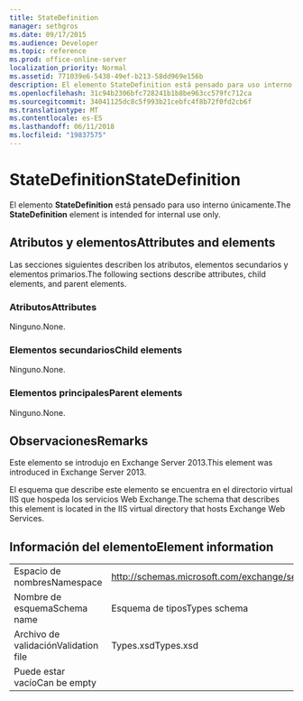 ```yaml
---
title: StateDefinition
manager: sethgros
ms.date: 09/17/2015
ms.audience: Developer
ms.topic: reference
ms.prod: office-online-server
localization_priority: Normal
ms.assetid: 771039e6-5438-49ef-b213-58dd969e156b
description: El elemento StateDefinition está pensado para uso interno únicamente.
ms.openlocfilehash: 31c94b2306bfc728241b1b8be963cc579fc712ca
ms.sourcegitcommit: 34041125dc8c5f993b21cebfc4f8b72f0fd2cb6f
ms.translationtype: MT
ms.contentlocale: es-ES
ms.lasthandoff: 06/11/2018
ms.locfileid: "19837575"
---
```

# <a name="statedefinition"></a><span data-ttu-id="ee16b-103">StateDefinition</span><span class="sxs-lookup"><span data-stu-id="ee16b-103">StateDefinition</span></span>

<span data-ttu-id="ee16b-104">El elemento **StateDefinition** está pensado para uso interno únicamente.</span><span class="sxs-lookup"><span data-stu-id="ee16b-104">The **StateDefinition** element is intended for internal use only.</span></span> 

## <a name="attributes-and-elements"></a><span data-ttu-id="ee16b-105">Atributos y elementos</span><span class="sxs-lookup"><span data-stu-id="ee16b-105">Attributes and elements</span></span>

<span data-ttu-id="ee16b-106">Las secciones siguientes describen los atributos, elementos secundarios y elementos primarios.</span><span class="sxs-lookup"><span data-stu-id="ee16b-106">The following sections describe attributes, child elements, and parent elements.</span></span>
  
### <a name="attributes"></a><span data-ttu-id="ee16b-107">Atributos</span><span class="sxs-lookup"><span data-stu-id="ee16b-107">Attributes</span></span>

<span data-ttu-id="ee16b-108">Ninguno.</span><span class="sxs-lookup"><span data-stu-id="ee16b-108">None.</span></span>
  
### <a name="child-elements"></a><span data-ttu-id="ee16b-109">Elementos secundarios</span><span class="sxs-lookup"><span data-stu-id="ee16b-109">Child elements</span></span>

<span data-ttu-id="ee16b-110">Ninguno.</span><span class="sxs-lookup"><span data-stu-id="ee16b-110">None.</span></span>
  
### <a name="parent-elements"></a><span data-ttu-id="ee16b-111">Elementos principales</span><span class="sxs-lookup"><span data-stu-id="ee16b-111">Parent elements</span></span>

<span data-ttu-id="ee16b-112">Ninguno.</span><span class="sxs-lookup"><span data-stu-id="ee16b-112">None.</span></span>
  
## <a name="remarks"></a><span data-ttu-id="ee16b-113">Observaciones</span><span class="sxs-lookup"><span data-stu-id="ee16b-113">Remarks</span></span>

<span data-ttu-id="ee16b-114">Este elemento se introdujo en Exchange Server 2013.</span><span class="sxs-lookup"><span data-stu-id="ee16b-114">This element was introduced in Exchange Server 2013.</span></span>
  
<span data-ttu-id="ee16b-115">El esquema que describe este elemento se encuentra en el directorio virtual IIS que hospeda los servicios Web Exchange.</span><span class="sxs-lookup"><span data-stu-id="ee16b-115">The schema that describes this element is located in the IIS virtual directory that hosts Exchange Web Services.</span></span>
  
## <a name="element-information"></a><span data-ttu-id="ee16b-116">Información del elemento</span><span class="sxs-lookup"><span data-stu-id="ee16b-116">Element information</span></span>

|||
|:-----|:-----|
|<span data-ttu-id="ee16b-117">Espacio de nombres</span><span class="sxs-lookup"><span data-stu-id="ee16b-117">Namespace</span></span>  <br/> |http://schemas.microsoft.com/exchange/services/2006/types  <br/> |
|<span data-ttu-id="ee16b-118">Nombre de esquema</span><span class="sxs-lookup"><span data-stu-id="ee16b-118">Schema name</span></span>  <br/> |<span data-ttu-id="ee16b-119">Esquema de tipos</span><span class="sxs-lookup"><span data-stu-id="ee16b-119">Types schema</span></span>  <br/> |
|<span data-ttu-id="ee16b-120">Archivo de validación</span><span class="sxs-lookup"><span data-stu-id="ee16b-120">Validation file</span></span>  <br/> |<span data-ttu-id="ee16b-121">Types.xsd</span><span class="sxs-lookup"><span data-stu-id="ee16b-121">Types.xsd</span></span>  <br/> |
|<span data-ttu-id="ee16b-122">Puede estar vacío</span><span class="sxs-lookup"><span data-stu-id="ee16b-122">Can be empty</span></span>  <br/> ||
   


